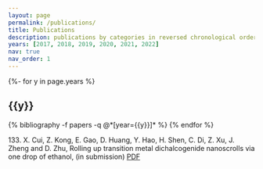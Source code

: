 ```yaml
---
layout: page
permalink: /publications/
title: Publications
description: publications by categories in reversed chronological order. generated by jekyll-scholar.
years: [2017, 2018, 2019, 2020, 2021, 2022]
nav: true
nav_order: 1
---
```

<!-- _pages/publications.md -->
<div class="publications">

{%- for y in page.years %}
  <h2 class="year">{{y}}</h2>
  {% bibliography -f papers -q @*[year={{y}}]* %}
{% endfor %}

</div>


<p>133. X. Cui, Z. Kong, E. Gao, D. Huang, Y. Hao, H. Shen, C. Di, Z. Xu, J. Zheng and D. Zhu, Rolling up transition metal dichalcogenide nanoscrolls via one drop of ethanol, <i></i> <b></b> (in submission) <a href="">PDF</a></p>